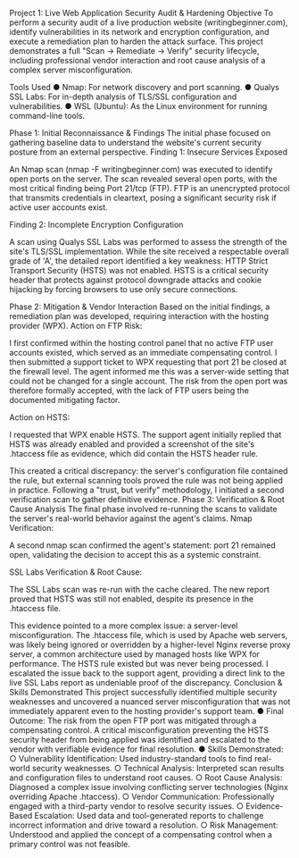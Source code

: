 Project 1: Live Web Application Security Audit & Hardening
Objective
To perform a security audit of a live production website (writingbeginner.com), identify vulnerabilities in its network and encryption configuration, and execute a remediation plan to harden the attack surface. This project demonstrates a full "Scan -> Remediate -> Verify" security lifecycle, including professional vendor interaction and root cause analysis of a complex server misconfiguration.

Tools Used
●	Nmap: For network discovery and port scanning.
●	Qualys SSL Labs: For in-depth analysis of TLS/SSL configuration and vulnerabilities.
●	WSL (Ubuntu): As the Linux environment for running command-line tools.

Phase 1: Initial Reconnaissance & Findings
The initial phase focused on gathering baseline data to understand the website's current security posture from an external perspective.
Finding 1: Insecure Services Exposed

An Nmap scan (nmap -F writingbeginner.com) was executed to identify open ports on the server. The scan revealed several open ports, with the most critical finding being Port 21/tcp (FTP). FTP is an unencrypted protocol that transmits credentials in cleartext, posing a significant security risk if active user accounts exist.

 
Finding 2: Incomplete Encryption Configuration

A scan using Qualys SSL Labs was performed to assess the strength of the site's TLS/SSL implementation. While the site received a respectable overall grade of 'A', the detailed report identified a key weakness: HTTP Strict Transport Security (HSTS) was not enabled. HSTS is a critical security header that protects against protocol downgrade attacks and cookie hijacking by forcing browsers to use only secure connections.

     
Phase 2: Mitigation & Vendor Interaction
Based on the initial findings, a remediation plan was developed, requiring interaction with the hosting provider (WPX).
Action on FTP Risk:

I first confirmed within the hosting control panel that no active FTP user accounts existed, which served as an immediate compensating control. I then submitted a support ticket to WPX requesting that port 21 be closed at the firewall level. The agent informed me this was a server-wide setting that could not be changed for a single account. The risk from the open port was therefore formally accepted, with the lack of FTP users being the documented mitigating factor.

Action on HSTS:

I requested that WPX enable HSTS. The support agent initially replied that HSTS was already enabled and provided a screenshot of the site's .htaccess file as evidence, which did contain the HSTS header rule.

 
This created a critical discrepancy: the server's configuration file contained the rule, but external scanning tools proved the rule was not being applied in practice. Following a "trust, but verify" methodology, I initiated a second verification scan to gather definitive evidence.
Phase 3: Verification & Root Cause Analysis
The final phase involved re-running the scans to validate the server's real-world behavior against the agent's claims.
Nmap Verification:

A second nmap scan confirmed the agent's statement: port 21 remained open, validating the decision to accept this as a systemic constraint.

 
SSL Labs Verification & Root Cause:

The SSL Labs scan was re-run with the cache cleared. The new report proved that HSTS was still not enabled, despite its presence in the .htaccess file.

 
 
This evidence pointed to a more complex issue: a server-level misconfiguration. The .htaccess file, which is used by Apache web servers, was likely being ignored or overridden by a higher-level Nginx reverse proxy server, a common architecture used by managed hosts like WPX for performance. The HSTS rule existed but was never being processed.
I escalated the issue back to the support agent, providing a direct link to the live SSL Labs report as undeniable proof of the discrepancy.
Conclusion & Skills Demonstrated
This project successfully identified multiple security weaknesses and uncovered a nuanced server misconfiguration that was not immediately apparent even to the hosting provider's support team.
●	Final Outcome: The risk from the open FTP port was mitigated through a compensating control. A critical misconfiguration preventing the HSTS security header from being applied was identified and escalated to the vendor with verifiable evidence for final resolution.
●	Skills Demonstrated:
○	Vulnerability Identification: Used industry-standard tools to find real-world security weaknesses.
○	Technical Analysis: Interpreted scan results and configuration files to understand root causes.
○	Root Cause Analysis: Diagnosed a complex issue involving conflicting server technologies (Nginx overriding Apache .htaccess).
○	Vendor Communication: Professionally engaged with a third-party vendor to resolve security issues.
○	Evidence-Based Escalation: Used data and tool-generated reports to challenge incorrect information and drive toward a resolution.
○	Risk Management: Understood and applied the concept of a compensating control when a primary control was not feasible.
